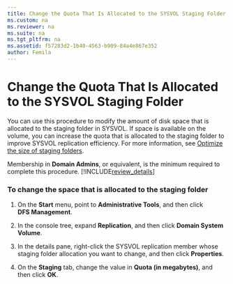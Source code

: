 ```yaml
---
title: Change the Quota That Is Allocated to the SYSVOL Staging Folder
ms.custom: na
ms.reviewer: na
ms.suite: na
ms.tgt_pltfrm: na
ms.assetid: f57283d2-1b40-4563-b909-84a4e867e352
author: Femila
---
```

# Change the Quota That Is Allocated to the SYSVOL Staging Folder
  You can use this procedure to modify the amount of disk space that is allocated to the staging folder in SYSVOL. If space is available on the volume, you can increase the quota that is allocated to the staging folder to improve SYSVOL replication efficiency. For more information, see [Optimize the size of staging folders](http://technet.microsoft.com/library/cc754229.aspx).  
  
 Membership in **Domain Admins**, or equivalent, is the minimum required to complete this procedure. [!INCLUDE[review_details](../Token/review_details_md.md)]  
  
### To change the space that is allocated to the staging folder  
  
1.  On the **Start** menu, point to **Administrative Tools**, and then click **DFS Management**.  
  
2.  In the console tree, expand **Replication**, and then click **Domain System Volume**.  
  
3.  In the details pane, right\-click the SYSVOL replication member whose staging folder allocation you want to change, and then click **Properties**.  
  
4.  On the **Staging** tab, change the value in **Quota \(in megabytes\)**, and then click **OK**.  
  
  